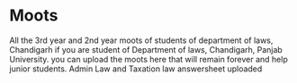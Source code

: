 # Moots
All the 3rd year and 2nd year moots of students of department of laws, Chandigarh 
if you are student of Department of laws, Chandigarh, Panjab University.
you can upload the moots here that will remain forever and help junior students.
Admin Law and Taxation law answersheet uploaded 
